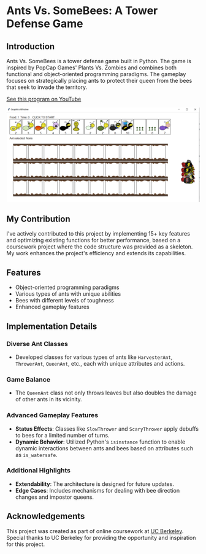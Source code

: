 # Ants Vs. SomeBees: A Tower Defense Game

## Introduction

Ants Vs. SomeBees is a tower defense game built in Python. The game is inspired by PopCap Games' Plants Vs. Zombies and combines both functional and object-oriented programming paradigms. The gameplay focuses on strategically placing ants to protect their queen from the bees that seek to invade the territory.

[See this program on YouTube](https://youtu.be/brHZsJLfQJI)

![Game Start GUI](img/ants_GUI_game_start.png)

## My Contribution

I've actively contributed to this project by implementing 15+ key features and optimizing existing functions for better performance, based on a coursework project where the code structure was provided as a skeleton. My work enhances the project's efficiency and extends its capabilities.

## Features

- Object-oriented programming paradigms
- Various types of ants with unique abilities
- Bees with different levels of toughness
- Enhanced gameplay features

## Implementation Details

### Diverse Ant Classes
- Developed classes for various types of ants like `HarvesterAnt`, `ThrowerAnt`, `QueenAnt`, etc., each with unique attributes and actions.

### Game Balance
- The `QueenAnt` class not only throws leaves but also doubles the damage of other ants in its vicinity.
  
### Advanced Gameplay Features
- **Status Effects**: Classes like `SlowThrower` and `ScaryThrower` apply debuffs to bees for a limited number of turns.
- **Dynamic Behavior**: Utilized Python's `isinstance` function to enable dynamic interactions between ants and bees based on attributes such as `is_watersafe`.

### Additional Highlights
- **Extendability**: The architecture is designed for future updates.
- **Edge Cases**: Includes mechanisms for dealing with bee direction changes and impostor queens.

## Acknowledgements

This project was created as part of online coursework at [UC Berkeley](https://inst.eecs.berkeley.edu/~cs61a/su20/proj/ants/). Special thanks to UC Berkeley for providing the opportunity and inspiration for this project.

